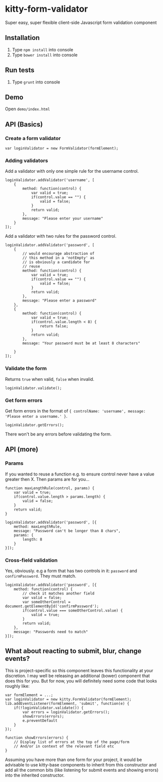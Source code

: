 # kitty-form-validator

Super easy, super flexible client-side Javascript form validation component

## Installation

1. Type `npm install` into console
2. Type `bower install` into console

## Run tests

1. Type `grunt` into console

## Demo

Open `demo/index.html`

## API (Basics)

### Create a form validator

	var loginValidator = new FormValidator(formElement);

### Adding validators

Add a validator with only one simple rule for the username control.

	loginValidator.addValidator('username', [
		{
			method: function(control) {
				var valid = true;
				if(control.value == "") {
					valid = false;
				}
				return valid;
			},
			message: "Please enter your username"
		}
	]);

Add a validator with two rules for the password control.

	loginValidator.addValidator('password', [
		{
			// would encourage abstraction of
			// this method in a 'notEmpty' as
			// is obviously a candidate for
			// reuse
			method: function(control) {
				var valid = true;
				if(control.value == "") {
					valid = false;
				}
				return valid;
			},
			message: "Please enter a password"
		},
		{
			method: function(control) {
				var valid = true;
				if(control.value.length < 8) {
					return false;
				}
				return valid;
			},
			message: "Your password must be at least 8 characters"

		}
	]);

### Validate the form

Returns `true` when valid, `false` when invalid.

	loginValidator.validate();

### Get form errors

Get form errors in the format of `{ controlName: 'username', message: 'Please enter a username.' }`.

	loginValidator.getErrors();

There won't be any errors before validating the form.

## API (more)

### Params

If you wanted to reuse a function e.g. to ensure control never have a value greater then X. Then params are for you...

	function maxLengthRule(control, params) {
		var valid = true;
		if(control.value.length > params.length) {
			valid = false;
		}
		return valid;
	}

	loginValidator.addValidator('password', [{
		method: maxLengthRule,
		message: "Password can't be longer than 8 chars",
		params: {
			length: 8
		}
	}]);

### Cross-field validation

Yes, obviously. e.g a form that has two controls in it: `password` and `confirmPassword`. They must match.

	loginValidator.addValidator('password', [{
		method: function(control) {
			// check it matches another field
			var valid = false;
			var someOtherControl = document.getElementById('confirmPassword');
			if(control.value === someOtherControl.value) {
				valid = true;
			}
			return valid;
		},
		message: "Passwords need to match"
	}]);

## What about reacting to submit, blur, change events?

This is project-specific so this component leaves this functionality at your discretion. I may well be releasing an additional (bower) component that does this for you. But for now, you will definitely need some code that looks roughly like:

	var formElement = ...;
	var loginValidator = new kitty.FormValidator(formElement);
	lib.addEventListener(formElement, 'submit', function(e) {
		if(!loginValidator.validate()) {
			var errors = loginValidator.getErrors();
			showErrors(errors);
			e.preventDefault
		}
	});

	function showErrors(errors) {
		// Display list of errors at the top of the page/form
		// And/or in context of the relevant field etc
	}

Assuming you have more than one form for your project, it would be advisable to use kitty-base components to inherit from this constructor and add all the common bits (like listening for submit events and showing errors) into the inherited constructor.